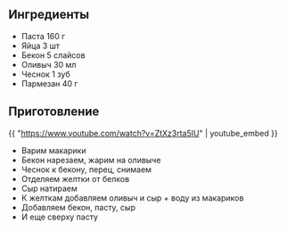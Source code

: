 ## Ингредиенты

- Паста 160 г
- Яйца 3 шт
- Бекон 5 слайсов
- Оливыч 30 мл
- Чеснок 1 зуб
- Пармезан 40 г

## Приготовление

{{ "https://www.youtube.com/watch?v=ZtXz3rta5IU" | youtube_embed }}

- Варим макарики
- Бекон нарезаем, жарим на оливыче
- Чеснок к бекону, перец, снимаем
- Отделяем желтки от белков
- Сыр натираем
- К желткам добавляем оливыч и сыр + воду из макариков
- Добавляем бекон, пасту, сыр
- И еще сверху пасту